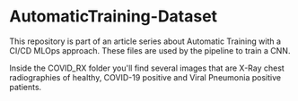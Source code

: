 # AutomaticTraining-Dataset

This repository is part of an article series about Automatic Training with a CI/CD MLOps approach. These files are used by the pipeline to train a CNN.

Inside the COVID_RX folder you'll find several images that are X-Ray chest radiographies of healthy, COVID-19 positive and Viral Pneumonia positive patients.
